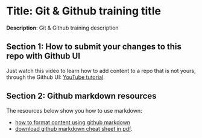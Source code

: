 # Title: Git & Github training title
**Description**: Git & Github training description

## Section 1: How to submit your changes to this repo with Github UI
Just watch this video to learn how to add content to a repo that is not yours, through the Github UI: [YouTube tutorial](https://www.youtube.com/watch?v=2X1FjFqIwIY).


## Section 2: Github markdown resources
The resources below show you how to use markdown: 
- [how to format content using github markdown](https://gist.github.com/cuonggt/9b7d08a597b167299f0d)
- [download github markdown cheat sheet in pdf](https://ifycode.github.io/git-github-training/markdown-cheatsheet.pdf).

